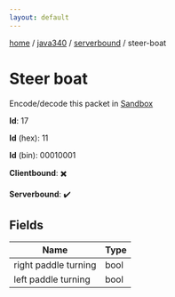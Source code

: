 ```yaml
---
layout: default
---
```


[home](/)  /  [java340](/protocol/java340)  /  [serverbound](/protocol/java340/serverbound)  /  steer-boat

# Steer boat

Encode/decode this packet in [Sandbox](../../../sandbox/java340#serverbound.steer_boat)

**Id**: 17

**Id** (hex): 11

**Id** (bin): 00010001

**Clientbound**: ✖️

**Serverbound**: ✔️

## Fields

Name | Type
---|---
right paddle turning | bool
left paddle turning | bool
